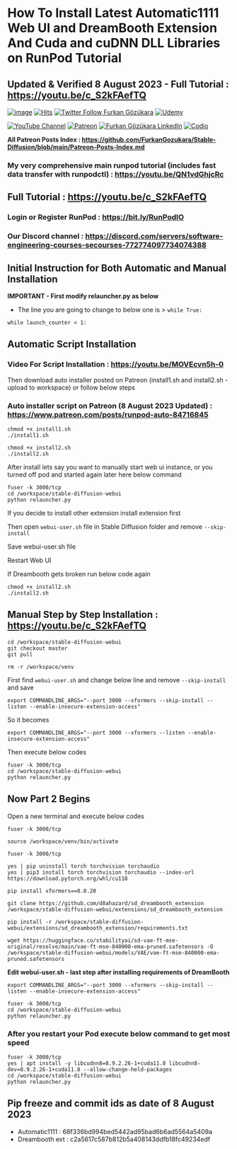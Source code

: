 # How To Install Latest Automatic1111 Web UI and DreamBooth Extension And Cuda and cuDNN DLL Libraries on RunPod Tutorial
## Updated & Verified 8 August 2023 - Full Tutorial : https://youtu.be/c_S2kFAefTQ

[![image](https://img.shields.io/discord/772774097734074388?label=Discord&logo=discord)](https://discord.com/servers/software-engineering-courses-secourses-772774097734074388) [![Hits](https://hits.seeyoufarm.com/api/count/incr/badge.svg?url=https%3A%2F%2Fgithub.com%2FFurkanGozukara%2FStable-Diffusion%2Fblob%2Fmain%2FTutorials%2FHow-To-Install-DreamBooth-Extension-On-RunPod.md&count_bg=%2379C83D&title_bg=%239E0F0F&icon=apachespark.svg&icon_color=%23E7E7E7&title=views&edge_flat=false)](https://hits.seeyoufarm.com) [![Twitter Follow Furkan Gözükara](https://img.shields.io/badge/Twitter-Follow%20Me-1DA1F2?style=for-the-badge&logo=twitter&logoColor=white)](https://twitter.com/GozukaraFurkan) [![Udemy](https://img.shields.io/static/v1?style=for-the-badge&message=Stable%20Diffusion%20Course&color=A435F0&logo=Udemy&logoColor=FFFFFF&label=Udemy)](https://www.udemy.com/course/stable-diffusion-dreambooth-lora-zero-to-hero/) 


[![YouTube Channel](https://img.shields.io/badge/YouTube-SECourses-C50C0C?style=for-the-badge&logo=youtube)](https://www.youtube.com/SECourses) [![Patreon](https://img.shields.io/badge/Patreon-Support%20Me-F2EB0E?style=for-the-badge&logo=patreon)](https://www.patreon.com/SECourses) [![Furkan Gözükara LinkedIn](https://img.shields.io/badge/LinkedIn-Follow%20Me-0077B5?style=for-the-badge&logo=linkedin&logoColor=white)](https://www.linkedin.com/in/furkangozukara/) [![Codio](https://img.shields.io/static/v1?style=for-the-badge&message=Articles&color=4574E0&logo=Codio&logoColor=FFFFFF&label=CivitAI)](https://civitai.com/user/SECourses/articles)



**All Patreon Posts Index : https://github.com/FurkanGozukara/Stable-Diffusion/blob/main/Patreon-Posts-Index.md**

### My very comprehensive main runpod tutorial (includes fast data transfer with runpodctl) : https://youtu.be/QN1vdGhjcRc

## Full Tutorial : https://youtu.be/c_S2kFAefTQ

### Login or Register RunPod : https://bit.ly/RunPodIO

### Our Discord channel : https://discord.com/servers/software-engineering-courses-secourses-772774097734074388

## Initial Instruction for Both Automatic and Manual Installation

**IMPORTANT - First modify relauncher.py as below**
* The line you are going to change to below one is > ```while True:```

```
while launch_counter < 1:
```

## Automatic Script Installation

### Video For Script Installation : https://youtu.be/MOVEcvn5h-0

Then download auto installer posted on Patreon (install1.sh and install2.sh - upload to workspace) or follow below steps

### Auto installer script on Patreon (8 August 2023 Updated) : https://www.patreon.com/posts/runpod-auto-84716845

```
chmod +x install1.sh
./install1.sh
```

```
chmod +x install2.sh
./install2.sh
```

After install lets say you want to manually start web ui instance, or you turned off pod and started again later here below command
```
fuser -k 3000/tcp
cd /workspace/stable-diffusion-webui
python relauncher.py
```

If you decide to install other extension install extension first

Then open ```webui-user.sh``` file in Stable Diffusion folder and remove ```--skip-install```

Save webui-user.sh file

Restart Web UI

If Dreambooth gets broken run below code again

```
chmod +x install2.sh
./install2.sh
```

## Manual Step by Step Installation : https://youtu.be/c_S2kFAefTQ

```
cd /workspace/stable-diffusion-webui
git checkout master
git pull
```

```
rm -r /workspace/venv
```

First find ```webui-user.sh``` and change below line and remove ```--skip-install``` and save

```export COMMANDLINE_ARGS="--port 3000 --xformers --skip-install --listen --enable-insecure-extension-access"```

So it becomes

```export COMMANDLINE_ARGS="--port 3000 --xformers --listen --enable-insecure-extension-access"```

Then execute below codes

```
fuser -k 3000/tcp
cd /workspace/stable-diffusion-webui
python relauncher.py
```

## Now Part 2 Begins

Open a new terminal and execute below codes

```
fuser -k 3000/tcp
```

```
source /workspace/venv/bin/activate
```

```
fuser -k 3000/tcp
```

```
yes | pip uninstall torch torchvision torchaudio
yes | pip3 install torch torchvision torchaudio --index-url https://download.pytorch.org/whl/cu118
```

```
pip install xformers==0.0.20
```

```
git clone https://github.com/d8ahazard/sd_dreambooth_extension /workspace/stable-diffusion-webui/extensions/sd_dreambooth_extension
```

```
pip install -r /workspace/stable-diffusion-webui/extensions/sd_dreambooth_extension/requirements.txt
```

```
wget https://huggingface.co/stabilityai/sd-vae-ft-mse-original/resolve/main/vae-ft-mse-840000-ema-pruned.safetensors -O /workspace/stable-diffusion-webui/models/VAE/vae-ft-mse-840000-ema-pruned.safetensors
```


**Edit webui-user.sh - last step after installing requirements of DreamBooth**
```
export COMMANDLINE_ARGS="--port 3000 --xformers --skip-install --listen --enable-insecure-extension-access"
```

```
fuser -k 3000/tcp
cd /workspace/stable-diffusion-webui
python relauncher.py
```

### After you restart your Pod execute below command to get most speed

```
fuser -k 3000/tcp
yes | apt install -y libcudnn8=8.9.2.26-1+cuda11.8 libcudnn8-dev=8.9.2.26-1+cuda11.8 --allow-change-held-packages
cd /workspace/stable-diffusion-webui
python relauncher.py
```

## Pip freeze and commit ids as date of 8 August 2023

* Automatic1111 : 68f336bd994bed5442ad95bad6b6ad5564a5409a
* Dreambooth ext : c2a5617c587b812b5a408143ddfb18fc49234edf

